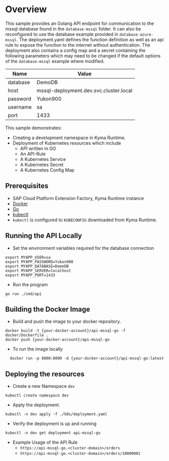 # Overview

This sample provides an Golang API endpoint for communication to the mssql database found in the `database-mssql` folder. It can also be reconfigured to use the database example provided in `database-azure-mssql`. The deployment.yaml defines the function definition as well as an api rule to expose the function to the internet without authentication. The deployment also contains a config map and a secret containing the following parameters which may need to be changed if the default options of the `database-mssql` example where modified.

| Name     | Value                                  |
| -------- | -------------------------------------- |
| database | DemoDB                                 |
| host     | mssql-deployment.dev.svc.cluster.local |
| password | Yukon900                               |
| username | sa                                     |
| port     | 1433                                   |

This sample demonstrates:

- Creating a development namespace in Kyma Runtime.
- Deployment of Kubernetes resources which include
  - API written in GO
  - An API-Rule
  - A Kubernetes Service
  - A Kubernetes Secret
  - A Kubernetes Config Map

## Prerequisites

- SAP Cloud Platform Extension Factory, Kyma Runtime instance
- [Docker](https://www.docker.com/)
- [Go](https://golang.org/doc/install)
- [kubectl](https://kubernetes.io/docs/tasks/tools/install-kubectl/)
- `kubectl` is configured to `KUBECONFIG` downloaded from Kyma Runtime.

## Running the API Locally

- Set the environment variables required for the database connection

```shell script
export MYAPP_USER=sa
export MYAPP_PASSWORD=Yukon900
export MYAPP_DATABASE=DemoDB
export MYAPP_SERVER=localhost
export MYAPP_PORT=1433
```

- Run the program

```shell script
go run ./cmd/api
```

## Building the Docker Image

- Build and push the image to your docker repository.

```shell script
docker build -t {your-docker-account}/api-mssql-go -f docker/Dockerfile .
docker push {your-docker-account}/api-mssql-go
```

- To run the image locally

```shell script
  docker run -p 8000:8000 -d {your-docker-account}/api-mssql-go:latest
```

## Deploying the resources

- Create a new Namespace `dev`

```shell script
kubectl create namespace dev
```

- Apply the deployment.

```shell script
kubectl -n dev apply -f ./k8s/deployment.yaml
```

- Verify the deployment is up and running

```shell script
kubectl -n dev get deployment api-mssql-go
```

- Example Usage of the API Rule
  - `https://api-mssql-go.<cluster-domain>/orders`
  - `https://api-mssql-go.<cluster-domain>/orders/10000001`
